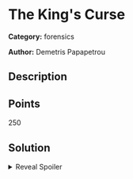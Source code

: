 # The King's Curse
**Category:** forensics

**Author:** Demetris Papapetrou

## Description

## Points
250

## Solution

<details>
 <summary>Reveal Spoiler</summary>
</details>
